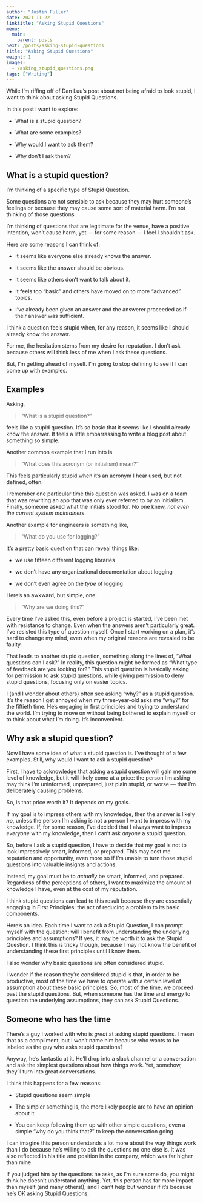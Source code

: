 ```yaml
---
author: "Justin Fuller"
date: 2021-11-22
linktitle: "Asking Stupid Questions"
menu:
  main:
    parent: posts
next: /posts/asking-stupid-questions
title: "Asking Stupid Questions"
weight: 1
images:
  - /asking_stupid_questions.png
tags: ["Writing"]
--- 
```


While I’m riffing off of Dan Luu’s post about not being afraid to look stupid, I want to think about asking Stupid Questions.

In this post I want to explore:

* What is a stupid question?

* What are some examples?

* Why would I want to ask them?

* Why don’t I ask them?

## What is a stupid question?

I’m thinking of a specific type of Stupid Question. 

Some questions are not sensible to ask because they may hurt someone’s feelings or because they may cause some sort of material harm. I’m not thinking of those questions. 

I’m thinking of questions that are legitimate for the venue, have a positive intention, won’t cause harm, yet — for some reason — I feel I shouldn’t ask.

Here are some reasons I can think of:

* It seems like everyone else already knows the answer.

* It seems like the answer should be obvious.

* It seems like others don’t want to talk about it.

* It feels too “basic” and others have moved on to more “advanced” topics.

* I’ve already been given an answer and the answerer proceeded as if their answer was sufficient.

I think a question feels stupid when, for any reason, it seems like I should already know the answer.

For me, the hesitation stems from my desire for reputation. I don’t ask because others will think less of me when I ask these questions.

But, I’m getting ahead of myself. I’m going to stop defining to see if I can come up with examples.

## Examples

Asking,
> “What is a stupid question?” 

feels like a stupid question. It’s so basic that it seems like I should already know the answer. It feels a little embarrassing to write a blog post about something so simple.

Another common example that I run into is 
> “What does this acronym (or initialism) mean?” 

This feels particularly stupid when it’s an acronym I hear used, but not defined, often.

I remember one particular time this question was asked. I was on a team that was rewriting an app that was only ever referred to by an initialism. Finally, someone asked what the initials stood for. No one knew, *not even the current system maintainers*.

Another example for engineers is something like, 
> “What do you use for logging?” 

It’s a pretty basic question that can reveal things like: 

* we use fifteen different logging libraries

* we don’t have any organizational documentation about logging

* we don’t even agree on the *type* of logging

Here’s an awkward, but simple, one: 
> “Why are we doing this?” 

Every time I’ve asked this, even before a project is started, I’ve been met with resistance to change. Even when the answers aren’t particularly great. I’ve resisted  this type of question myself. Once I start working on a plan, it’s hard to change my mind, even when my original reasons are revealed to be faulty.

That leads to another stupid question, something along the lines of, “What questions can I ask?” In reality, this question might be formed as “What type of feedback are you looking for?” This stupid question is basically asking for permission to ask stupid questions, while giving permission to deny stupid questions, focusing only on easier topics.

I (and I wonder about others) often see asking “why?” as a stupid question. It’s the reason I get annoyed when my three-year-old asks me “why?” for the fiftieth time. He’s engaging in first principles and trying to understand the world. I’m trying to move on without being bothered to explain myself or to think about what I’m doing. It’s inconvenient.

## Why ask a stupid question?

Now I have some idea of what a stupid question is. I’ve thought of a few examples. Still, why would I want to ask a stupid question?

First, I have to acknowledge that asking a stupid question will gain me some level of knowledge, but it will likely come at a price: the person I’m asking may think I’m uninformed, unprepared, just plain stupid, or worse — that I’m deliberately causing problems.

So, is that price worth it? It depends on my goals.

If my goal is to impress others with my knowledge, then the answer is likely *no*, unless the person I’m asking is not a person I want to impress with my knowledge. If, for some reason, I’ve decided that I always want to impress *everyone* with my knowledge, then I can’t ask *anyone* a stupid question.

So, before I ask a stupid question, I have to decide that my goal is not to look impressively smart, informed, or prepared. This may cost me reputation and opportunity, even more so if I’m unable to turn those stupid questions into valuable insights and actions.

Instead, my goal must be to *actually* be smart, informed, and prepared. Regardless of the perceptions of others, I want to maximize the amount of knowledge I have, even at the cost of my reputation.

I think stupid questions can lead to this result because they are essentially engaging in First Principles: the act of reducing a problem to its basic components. 

Here’s an idea. Each time I want to ask a Stupid Question, I can prompt myself with the question: will I benefit from understanding the underlying principles and assumptions? If yes, it may be worth it to ask the Stupid Question. I think this is tricky though, because I may not know the benefit of understanding these first principles until I know them.

I also wonder why basic questions are often considered stupid.

I wonder if the reason they’re considered stupid is that, in order to be productive, most of the time we have to operate with a certain level of assumption about these basic principles. So, most of the time, we proceed past the stupid questions. But, when someone has the time and energy to question the underlying assumptions, they can ask Stupid Questions.

## Someone who has the time

There’s a guy I worked with who is *great* at asking stupid questions. I mean that as a compliment, but I won’t name him because who wants to be labeled as the guy who asks stupid questions?

Anyway, he’s fantastic at it. He’ll drop into a slack channel or a conversation and ask the simplest questions about how things work. Yet, somehow, they’ll turn into great conversations. 

I think this happens for a few reasons:

* Stupid questions seem simple

* The simpler something is, the more likely people are to have an opinion about it

* You can keep following them up with other simple questions, even a simple “why do you think that?” to keep the conversation going

I can imagine this person understands a lot more about the way things work than I do because he’s willing to ask the questions no one else is. It was also reflected in his title and position in the company, which was far higher than mine. 

If you judged him by the questions he asks, as I’m sure some do, you might think he doesn’t understand anything. Yet, this person has far more impact than myself (and many others!), and I can’t help but wonder if it’s because he’s OK asking Stupid Questions.


